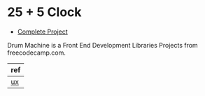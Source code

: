 # 25 + 5 Clock

- [Complete Project](https://njt123456.github.io/react-clock/)

Drum Machine is a Front End Development Libraries Projects from freecodecamp.com.

| ref |
|--------------|
| [ux](https://codepen.io/Eidan78/pen/gOgdqPN) |
